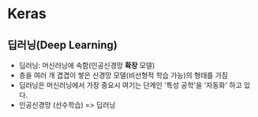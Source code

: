# Keras

## 딥러닝(Deep Learning)

- 딥러닝: 머신러닝에 속함(인공신경망 **확장** 모델)
- 층을 여러 개 겹겹이 쌓은 신경망 모델(비선형적 학습 가능)의 형태를 가짐
- 딥러닝은 머신러닝에서 가장 중요시 여기는 단계인 '특성 공학'을 '자동화' 하고 있다.
- 인공신경망 (선수학습) => 딥러닝 